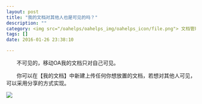 ```yaml
---
layout: post
title: "我的文档对其他人也是可见的吗？"
description: ""
category: <img src="/oahelps/oahelps_img/oahelps_icon/file.png"> 文档管理与使用
tags: []
date: 2016-01-26 23:38:10

---
```

&#160; &#160; &#160; &#160;不可见的，移动OA我的文档只对自己可见。

&#160; &#160; &#160; &#160;你可以在【我的文档】中新建上传任何你想放置的文档，若想对其他人可见，可以采用分享的方式实现。

![](../../../../../../../../oahelps_img/wendang_2.png)